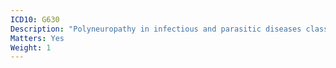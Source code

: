 ```yaml
---
ICD10: G630
Description: "Polyneuropathy in infectious and parasitic diseases classified elsewhere"
Matters: Yes
Weight: 1
---
```


